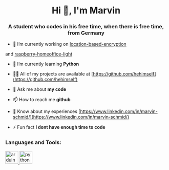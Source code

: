 <h1 align="center">Hi 👋, I'm Marvin</h1>
<h3 align="center">A student who codes in his free time, when there is free time, from Germany</h3>

- 🔭 I’m currently working on [location-based-encryption](https://github.com/hehimself/location-based-encryption)

 and [raspberry-homeoffice-light](https://github.com/hehimself/raspberry-homeoffice-light)

- 🌱 I’m currently learning **Python**

- 👨‍💻 All of my projects are available at [https://github.com/hehimself](https://github.com/hehimself)

- 💬 Ask me about **my code**

- 📫 How to reach me **github**

- 📄 Know about my experiences [https://www.linkedin.com/in/marvin-schmid/](https://www.linkedin.com/in/marvin-schmid/)

- ⚡ Fun fact **I dont have enough time to code**

<h3 align="left">Languages and Tools:</h3>
<p align="left"> <a href="https://www.arduino.cc/" target="_blank"> <img src="https://cdn.worldvectorlogo.com/logos/arduino-1.svg" alt="arduino" width="40" height="40"/> </a> </a> <a href="https://www.python.org" target="_blank"> <img src="https://devicons.github.io/devicon/devicon.git/icons/python/python-original.svg" alt="python" width="40" height="40"/> </a> <a href="https://www.raspberrypi.org/" taget="blank> <img scr="https://www.raspberrypi.org/wp-content/uploads/2011/10/Raspi-PGB001.png" alt="raspberry" width="40" height="40"/> </a> </p>

